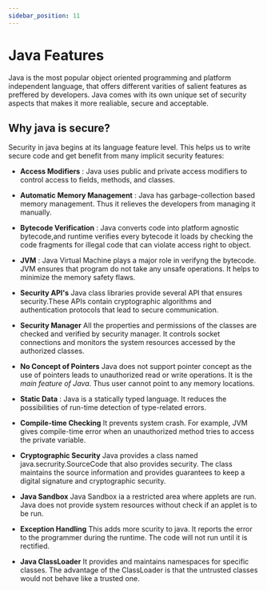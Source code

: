 ```yaml
---
sidebar_position: 11
---
```

# Java Features

Java is the most popular object oriented programming  and platform independent language, that offers different varities of salient features as preffered by developers.
Java comes with its own unique set of security aspects that makes it more realiable, secure and acceptable.

## Why java is secure?

Security in java begins at its language feature level. This helps us to write secure code and get benefit from many implicit security features:

- **Access Modifiers** : Java uses public and private access modifiers to control access to fields, methods, and classes.

- **Automatic Memory Management** : Java has garbage-collection based memory management. Thus it relieves the developers from managing it manually.

- **Bytecode Verification** : Java converts code into platform agnostic bytecode,and runtime verifies every bytecode it loads by checking the code fragments for illegal code that can violate access right to object.
- **JVM** : Java Virtual Machine plays a major role in verifyng the bytecode. JVM ensures that program do not take any unsafe operations. It helps to minimize the memory safety flaws.

- **Security API's**
Java class libraries provide several API that ensures security.These APIs contain cryptographic algorithms and authentication protocols that lead to secure communication.

- **Security Manager**
All the properties and permissions of the classes are checked and verified by security manager. It controls socket connections and monitors the system resources accessed by the authorized classes.

- **No Concept of Pointers**
Java does not support pointer concept as the use of pointers leads to unauthorized read or write operations. It is the *main feature of Java*. Thus user cannot point to any memory locations. 

- **Static Data** : Java is a statically typed language. It reduces the possibilities of run-time detection of type-related errors.

- **Compile-time Checking**
It prevents system crash. For example, JVM gives compile-time error when an unauthorized method tries to access the private variable.

- **Cryptographic Security**
Java provides a class named java.secrurity.SourceCode that also provides security. The class maintains the source information and provides guarantees to keep a digital signature and cryptographic security.

- **Java Sandbox**
Java Sandbox ia a restricted area where applets are run. Java does not provide system resources without check if an applet is to be run.

- **Exception Handling**
This adds more scurity to java. It reports the error to the programmer during the runtime. The code will not run until it is rectified.

- **Java ClassLoader**
It provides and maintains namespaces for specific classes. The advantage of the ClassLoader is that the untrusted classes would not behave like a trusted one.



